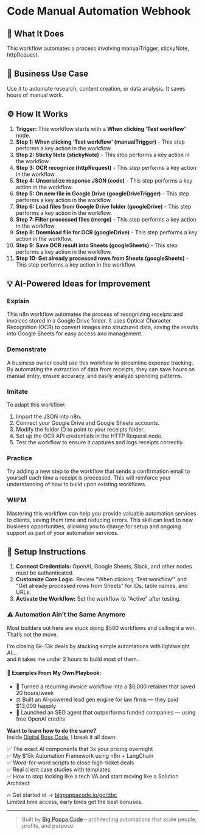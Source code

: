 # Code Manual Automation Webhook

## 🚀 What It Does
This workflow automates a process involving manualTrigger, stickyNote, httpRequest.

## 💼 Business Use Case
Use it to automate research, content creation, or data analysis. It saves hours of manual work.

## ⚙️ How It Works
1.  **Trigger:** This workflow starts with a **When clicking ‘Test workflow’** node.
2. **Step 1: When clicking ‘Test workflow’ (manualTrigger)** - This step performs a key action in the workflow.
3. **Step 2: Sticky Note (stickyNote)** - This step performs a key action in the workflow.
4. **Step 3: OCR recognize (httpRequest)** - This step performs a key action in the workflow.
5. **Step 4: Unserialize response JSON (code)** - This step performs a key action in the workflow.
6. **Step 5: On new file in Google Drive (googleDriveTrigger)** - This step performs a key action in the workflow.
7. **Step 6: Load files from Google Drive folder (googleDrive)** - This step performs a key action in the workflow.
8. **Step 7: Filter processed files (merge)** - This step performs a key action in the workflow.
9. **Step 8: Download file for OCR (googleDrive)** - This step performs a key action in the workflow.
10. **Step 9: Save OCR result into Sheets (googleSheets)** - This step performs a key action in the workflow.
11. **Step 10: Get already processed rows from Sheets (googleSheets)** - This step performs a key action in the workflow.

## 💡 AI-Powered Ideas for Improvement
### Explain
This n8n workflow automates the process of recognizing receipts and invoices stored in a Google Drive folder. It uses Optical Character Recognition (OCR) to convert images into structured data, saving the results into Google Sheets for easy access and management.

### Demonstrate
A business owner could use this workflow to streamline expense tracking. By automating the extraction of data from receipts, they can save hours on manual entry, ensure accuracy, and easily analyze spending patterns.

### Imitate
To adapt this workflow:
1. Import the JSON into n8n.
2. Connect your Google Drive and Google Sheets accounts.
3. Modify the folder ID to point to your receipts folder.
4. Set up the OCR API credentials in the HTTP Request node.
5. Test the workflow to ensure it captures and logs receipts correctly.

### Practice
Try adding a new step to the workflow that sends a confirmation email to yourself each time a receipt is processed. This will reinforce your understanding of how to build upon existing workflows.

### WIIFM
Mastering this workflow can help you provide valuable automation services to clients, saving them time and reducing errors. This skill can lead to new business opportunities, allowing you to charge for setup and ongoing support as part of your automation services.

## 🔧 Setup Instructions
1. **Connect Credentials:** OpenAI, Google Sheets, Slack, and other nodes must be authenticated.
2. **Customize Core Logic:** Review "When clicking ‘Test workflow’" and "Get already processed rows from Sheets" for IDs, table names, and URLs.
3. **Activate the Workflow:** Set the workflow to "Active" after testing.

### ⚠️ Automation Ain’t the Same Anymore

Most builders out here are stuck doing $500 workflows and calling it a win.  
That’s not the move.  

I'm closing $6k–$13k deals by stacking simple automations with lightweight AI...  
and it takes me under 2 hours to build most of them.

#### 🧠 Examples From My Own Playbook:
- 🔁 Turned a recurring invoice workflow into a $6,000 retainer that saved 20 hours/week  
- ⚖️ Built an AI-powered lead gen engine for law firms — they paid $13,000 happily  
- 🚀 Launched an SEO agent that outperforms funded companies — using free OpenAI credits  

**Want to learn how to do the same?**  
Inside [Digital Boss Code](https://bigpoppacode.io/go/dbc), I break it all down:

✅ The exact AI components that 3x your pricing overnight  
✅ My $15k Automation Framework using n8n + LangChain  
✅ Word-for-word scripts to close high-ticket deals  
✅ Real client case studies with templates  
✅ How to stop looking like a tech VA and start moving like a Solution Architect  

🔥 Get started at → [bigpoppacode.io/go/dbc](https://bigpoppacode.io/go/dbc)  
Limited time access, early birds get the best bonuses.

---
> Built by [Big Poppa Code](https://bigpoppacode.io) – architecting automations that scale people, profits, and purpose.
